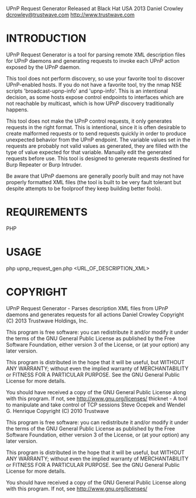 UPnP Request Generator
Released at Black Hat USA 2013
Daniel Crowley <dcrowley@trustwave.com>
http://www.trustwave.com

INTRODUCTION
============

UPnP Request Generator is a tool for parsing remote XML description
files for UPnP daemons and generating requests to invoke each UPnP
action exposed by the UPnP daemon.

This tool does not perform discovery, so use your favorite tool to
discover UPnP-enabled hosts. If you do not have a favorite tool, try
the nmap NSE scripts 'broadcast-upnp-info' and 'upnp-info'. This is
an intentional decision, as some hosts expose control endpoints to
interfaces which are not reachable by multicast, which is how UPnP
discovery traditionally happens.

This tool does not make the UPnP control requests, it only generates
requests in the right format. This is intentional, since it is often
desirable to create malformed requests or to send requests quickly
in order to produce unexpected behavior from the UPnP endpoint. The
variable values set in the requests are probably not valid values as
generated, they are filled with the type of value expected for that
variable. Manually edit the generated requests before use. This tool
is designed to generate requests destined for Burp Repeater or Burp
Intruder.

Be aware that UPnP daemons are generally poorly built and may not
have properly formatted XML files (the tool is built to be very fault
tolerant but despite attempts to be foolproof they keep building
better fools).
 
REQUIREMENTS
============

PHP


USAGE
=====

php upnp_request_gen.php <URL_OF_DESCRIPTION_XML>

COPYRIGHT
=========

UPnP Request Generator - Parses description XML files from UPnP daemons and generates requests for all actions
Daniel Crowley
Copyright (C) 2013 Trustwave Holdings, Inc.
 
This program is free software: you can redistribute it and/or modify
it under the terms of the GNU General Public License as published by
the Free Software Foundation, either version 3 of the License, or
(at your option) any later version.

This program is distributed in the hope that it will be useful,
but WITHOUT ANY WARRANTY; without even the implied warranty of
MERCHANTABILITY or FITNESS FOR A PARTICULAR PURPOSE.  See the
GNU General Public License for more details.
 
You should have received a copy of the GNU General Public License
along with this program.  If not, see <http://www.gnu.org/licenses/>
thicknet - A tool to manipulate and take control of TCP sessions
Steve Ocepek and Wendel G. Henrique
Copyright (C) 2010 Trustwave
 
This program is free software: you can redistribute it and/or modify
it under the terms of the GNU General Public License as published by
the Free Software Foundation, either version 3 of the License, or
(at your option) any later version.

This program is distributed in the hope that it will be useful,
but WITHOUT ANY WARRANTY; without even the implied warranty of
MERCHANTABILITY or FITNESS FOR A PARTICULAR PURPOSE.  See the
GNU General Public License for more details.
 
You should have received a copy of the GNU General Public License
along with this program.  If not, see <http://www.gnu.org/licenses/>
